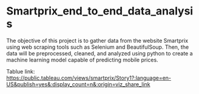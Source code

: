 # Smartprix_end_to_end_data_analysis
The objective of this project is to gather data from the website Smartprix using web scraping tools such as Selenium and BeautifulSoup. Then, the data will be preprocessed, cleaned, and analyzed using python to create a machine learning model capable of predicting mobile prices.

Tablue link: https://public.tableau.com/views/smartprix/Story1?:language=en-US&publish=yes&:display_count=n&:origin=viz_share_link
